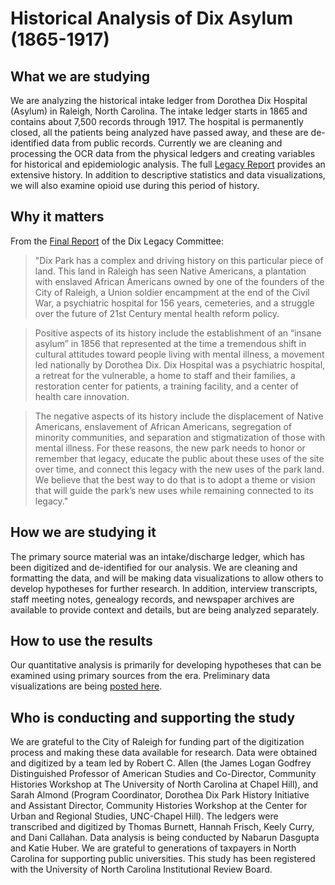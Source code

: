 # Historical Analysis of Dix Asylum (1865-1917)

## What we are studying
We are analyzing the historical intake ledger from Dorothea Dix Hospital (Asylum) in Raleigh, North Carolina. The intake ledger starts in 1865 and contains about 7,500 records through 1917. The hospital is permanently closed, all the patients being analyzed have passed away, and these are de-identified data from public records. Currently we are cleaning and processing the OCR data from the physical ledgers and creating variables for historical and epidemiologic analysis. The full [Legacy Report](https://dixpark.org/sites/dixpark/files/2018-11/Dix%20Park_Full%20Legacy%20Report_2018.pdf) provides an extensive history. In addition to descriptive statistics and data visualizations, we will also examine opioid use during this period of history.<br>

## Why it matters
From the [Final Report](https://dixpark.org/sites/dixpark/files/2018-11/Dix%20Park_Full%20Legacy%20Report_2018.pdf) of the Dix Legacy Committee:
>"Dix Park has a complex and driving history on this particular piece of land. This land in Raleigh has seen Native Americans, a plantation with enslaved African Americans owned by one of the founders of the City of Raleigh, a Union soldier encampment at the end of the Civil War, a psychiatric hospital for 156 years, cemeteries, and a struggle over the future of 21st Century mental health reform policy. <br>

>Positive aspects of its history include the establishment of an “insane asylum” in 1856 that represented at the time a tremendous shift in cultural attitudes toward people living with mental illness, a movement led nationally by Dorothea Dix. Dix Hospital was a psychiatric hospital, a retreat for the vulnerable, a home to staff and their families, a restoration center for patients, a training facility, and a center of health care innovation.<br>

>The negative aspects of its history include the displacement of Native Americans, enslavement of African Americans, segregation of minority communities, and separation and stigmatization of those with mental illness. For these reasons, the new park needs to honor or remember that legacy, educate the public about these uses of the site over time, and connect this legacy with the new uses of the park land. We believe that the best way to do that is to adopt a theme or vision that will guide the park’s new uses while remaining connected to its legacy."

## How we are studying it
The primary source material was an intake/discharge ledger, which has been digitized and de-identified for our analysis. We are cleaning and formatting the data, and will be making data visualizations to allow others to develop hypotheses for further research. In addition, interview transcripts, staff meeting notes, genealogy records, and newspaper archives are available to provide context and details, but are being analyzed separately.

## How to use the results
Our quantitative analysis is primarily for developing hypotheses that can be examined using primary sources from the era. Preliminary data visualizations are being [posted here](https://dixledger.web.unc.edu/). 

## Who is conducting and supporting the study
We are grateful to the City of Raleigh for funding part of the digitization process and making these data available for research. Data were obtained and digitized by a team led by Robert C. Allen (the James Logan Godfrey Distinguished Professor of American Studies and Co-Director, Community Histories Workshop at The University of North Carolina at Chapel Hill), and Sarah Almond (Program Coordinator, Dorothea Dix Park History Initiative and Assistant Director, Community Histories Workshop at the Center for Urban and Regional Studies, UNC-Chapel Hill).   The ledgers were transcribed and digitized by Thomas Burnett, Hannah Frisch, Keely Curry, and Dani Callahan. Data analysis is being conducted by Nabarun Dasgupta and Katie Huber. We are grateful to generations of taxpayers in North Carolina for supporting public universities. This study has been registered with the University of North Carolina  Institutional Review Board.

